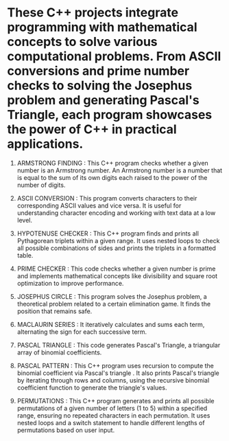 # These C++ projects integrate programming with mathematical concepts to solve various computational problems. From ASCII conversions and prime number checks to solving the Josephus problem and generating Pascal's Triangle, each program showcases the power of C++ in practical applications.

1) ARMSTRONG FINDING : This C++ program checks whether a given number is an Armstrong number. An Armstrong number is a number that is equal to the sum of its own digits each raised to the power of the number of digits.
   

2) ASCII CONVERSION : This program converts characters to their corresponding ASCII values and vice versa. It is useful for understanding character encoding and working with text data at a low level.
   
3) HYPOTENUSE CHECKER : This C++ program finds and prints all Pythagorean triplets within a given range. It uses nested loops to check all possible combinations of sides and prints the triplets in a formatted table.

   
4) PRIME CHECKER : This code checks whether a given number is prime and implements mathematical concepts like divisibility and square root optimization to improve performance.

5) JOSEPHUS CIRCLE : This program solves the Josephus problem, a theoretical problem related to a certain elimination game. It finds the position that remains safe.

6) MACLAURIN SERIES : It iteratively calculates and sums each term, alternating the sign for each successive term.

7) PASCAL TRIANGLE : This code generates Pascal's Triangle, a triangular array of binomial coefficients.

8) PASCAL PATTERN : This C++ program uses recursion to compute the binomial coefficient via Pascal's triangle . It also prints Pascal's triangle by iterating through rows and columns, using the recursive binomial coefficient function to generate the triangle's values.

9) PERMUTATIONS : This C++ program generates and prints all possible permutations of a given number of letters (1 to 5) within a specified range, ensuring no repeated characters in each permutation. It uses nested loops and a switch statement to handle different lengths of permutations based on user input.
